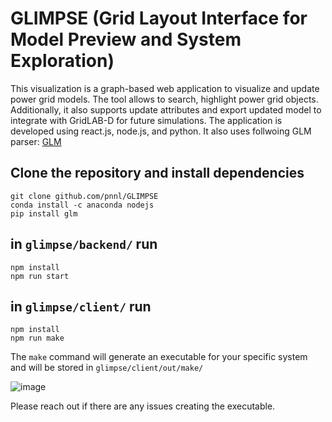 # GLIMPSE (Grid Layout Interface for Model Preview and System Exploration)

This visualization is a graph-based web application to visualize and update power grid models. The tool allows to search, highlight power grid objects. Additionally, it also supports update attributes and export updated model to integrate with GridLAB-D for future simulations. The application is developed using react.js, node.js, and python. It also uses follwoing GLM parser: [GLM](https://github.com/NREL/glm) 

## Clone the repository and install dependencies
```
git clone github.com/pnnl/GLIMPSE
conda install -c anaconda nodejs
pip install glm
```

## in `glimpse/backend/` run 
```
npm install
npm run start
```

## in `glimpse/client/` run 
```
npm install
npm run make
```
The `make` command will generate an executable for your
specific system and will be stored in `glimpse/client/out/make/`


![image](https://github.com/pnnl/glm_viz/assets/4779453/5c74d781-6491-49a9-afec-7fcf13a2ba56)


Please reach out if there are any issues creating the executable.
